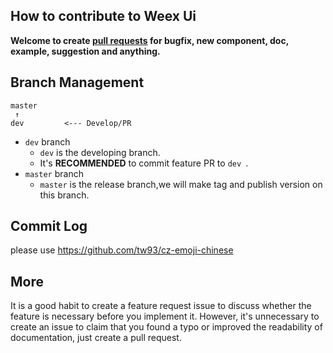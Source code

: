 ## How to contribute to Weex Ui

**Welcome to create [pull requests](https://github.com/tw93/MiaoYan/compare/) for bugfix, new component, doc, example, suggestion and anything.**

## Branch Management

```
master
 ↑
dev         <--- Develop/PR
```

* `dev` branch
  * `dev` is the developing branch.
  * It's **RECOMMENDED** to commit feature PR to `dev `.
* `master` branch
  * `master` is the release branch,we will make tag and publish version on this branch.


## Commit Log

please use <https://github.com/tw93/cz-emoji-chinese>

## More
It is a good habit to create a feature request issue to discuss whether the feature is necessary before you implement it. However, it's unnecessary to create an issue to claim that you found a typo or improved the readability of documentation, just create a pull request.
